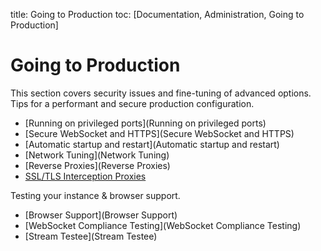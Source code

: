 title: Going to Production
toc: [Documentation, Administration, Going to Production]

# Going to Production

This section covers security issues and fine-tuning of advanced options. Tips for a performant and secure production configuration.

* [Running on privileged ports](Running on privileged ports)
* [Secure WebSocket and HTTPS](Secure WebSocket and HTTPS)
* [Automatic startup and restart](Automatic startup and restart)
* [Network Tuning](Network Tuning)
* [Reverse Proxies](Reverse Proxies)
* [SSL/TLS Interception Proxies](SSL-TLS-Interception-Proxies)

Testing your instance & browser support.

* [Browser Support](Browser Support)
* [WebSocket Compliance Testing](WebSocket Compliance Testing)
* [Stream Testee](Stream Testee)
